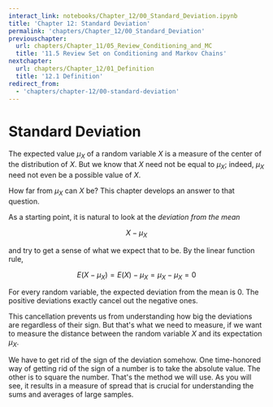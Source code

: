 ```yaml
---
interact_link: notebooks/Chapter_12/00_Standard_Deviation.ipynb
title: 'Chapter 12: Standard Deviation'
permalink: 'chapters/Chapter_12/00_Standard_Deviation'
previouschapter:
  url: chapters/Chapter_11/05_Review_Conditioning_and_MC
  title: '11.5 Review Set on Conditioning and Markov Chains'
nextchapter:
  url: chapters/Chapter_12/01_Definition
  title: '12.1 Definition'
redirect_from:
  - 'chapters/chapter-12/00-standard-deviation'
---
```


# Standard Deviation

The expected value $\mu_X$ of a random variable $X$ is a measure of the center of the distribution of $X$. But we know that $X$ need not be equal to $\mu_X$; indeed, $\mu_X$ need not even be a possible value of $X$.

How far from $\mu_X$ can $X$ be? This chapter develops an answer to that question.

As a starting point, it is natural to look at the *deviation from the mean*

$$
X - \mu_X
$$

and try to get a sense of what we expect that to be. By the linear function rule,

$$
E(X - \mu_X) = E(X) - \mu_X = \mu_X - \mu_X = 0
$$

For every random variable, the expected deviation from the mean is 0. The positive deviations exactly cancel out the negative ones.

This cancellation prevents us from understanding how big the deviations are regardless of their sign. But that's what we need to measure, if we want to measure the distance between the random variable $X$ and its expectation $\mu_X$.

We have to get rid of the sign of the deviation somehow. One time-honored way of getting rid of the sign of a number is to take the absolute value. The other is to square the number. That's the method we will use. As you will see, it results in a measure of spread that is crucial for understanding the sums and averages of large samples.
